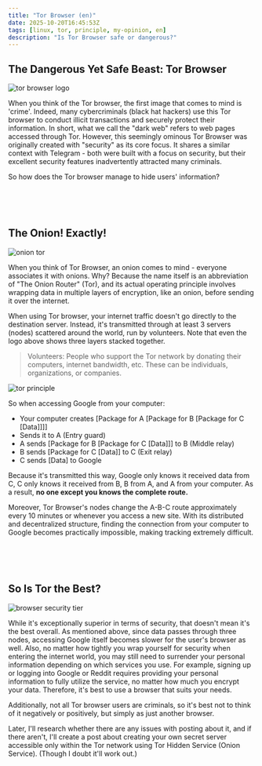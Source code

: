 ```yaml
---
title: "Tor Browser (en)"
date: 2025-10-20T16:45:53Z
tags: [linux, tor, principle, my-opinion, en]
description: "Is Tor Browser safe or dangerous?"
---
```


## The Dangerous Yet Safe Beast: Tor Browser

![tor browser logo](https://pub-9fab8c462d8d4428bf45385586df9f1a.r2.dev/1755716449_tor_browser.webp)

When you think of the Tor browser, the first image that comes to mind is 'crime'. Indeed, many cybercriminals (black hat hackers) use this Tor browser to conduct illicit transactions and securely protect their information. In short, what we call the "dark web" refers to web pages accessed through Tor. However, this seemingly ominous Tor Browser was originally created with "security" as its core focus. It shares a similar context with Telegram - both were built with a focus on security, but their excellent security features inadvertently attracted many criminals.

So how does the Tor browser manage to hide users' information?

<br><br><br>

## The Onion! Exactly!

![onion tor](https://pub-9fab8c462d8d4428bf45385586df9f1a.r2.dev/howtousetor.jpg)

When you think of Tor Browser, an onion comes to mind - everyone associates it with onions. Why? Because the name itself is an abbreviation of "The Onion Router" (Tor), and its actual operating principle involves wrapping data in multiple layers of encryption, like an onion, before sending it over the internet.

When using Tor browser, your internet traffic doesn't go directly to the destination server. Instead, it's transmitted through at least 3 servers (nodes) scattered around the world, run by volunteers. Note that even the logo above shows three layers stacked together.

> Volunteers: People who support the Tor network by donating their computers, internet bandwidth, etc. These can be individuals, organizations, or companies.

![tor principle](https://pub-9fab8c462d8d4428bf45385586df9f1a.r2.dev/tor-working.png)

So when accessing Google from your computer:
- Your computer creates [Package for A [Package for B [Package for C [Data]]]]
- Sends it to A (Entry guard)
- A sends [Package for B [Package for C [Data]]] to B (Middle relay)
- B sends [Package for C [Data]] to C (Exit relay)
- C sends [Data] to Google

Because it's transmitted this way, Google only knows it received data from C, C only knows it received from B, B from A, and A from your computer. As a result, **no one except you knows the complete route.**

Moreover, Tor Browser's nodes change the A-B-C route approximately every 10 minutes or whenever you access a new site. With its distributed and decentralized structure, finding the connection from your computer to Google becomes practically impossible, making tracking extremely difficult.

<br><br><br>

## So Is Tor the Best?

![browser security tier](https://pub-9fab8c462d8d4428bf45385586df9f1a.r2.dev/84w7jtgvxje91.jpg)

While it's exceptionally superior in terms of security, that doesn't mean it's the best overall. As mentioned above, since data passes through three nodes, accessing Google itself becomes slower for the user's browser as well. Also, no matter how tightly you wrap yourself for security when entering the internet world, you may still need to surrender your personal information depending on which services you use. For example, signing up or logging into Google or Reddit requires providing your personal information to fully utilize the service, no matter how much you encrypt your data. Therefore, it's best to use a browser that suits your needs.

Additionally, not all Tor browser users are criminals, so it's best not to think of it negatively or positively, but simply as just another browser.

Later, I'll research whether there are any issues with posting about it, and if there aren't, I'll create a post about creating your own secret server accessible only within the Tor network using Tor Hidden Service (Onion Service). (Though I doubt it'll work out.)